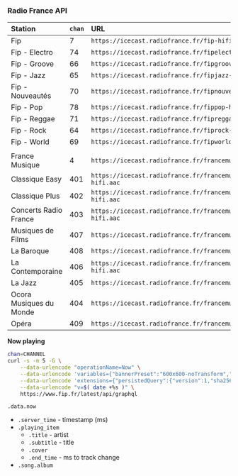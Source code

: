 ### Radio France API 

| Station          | `chan` | URL                                                     |
| :--------------- | :----- | :------------------------------------------------------ |
| Fip              | 7      | `https://icecast.radiofrance.fr/fip-hifi.aac`           |
| Fip - Electro    | 74     | `https://icecast.radiofrance.fr/fipelectro-hifi.aac`    |
| Fip - Groove     | 66     | `https://icecast.radiofrance.fr/fipgroove-hifi.aac`     |
| Fip - Jazz       | 65     | `https://icecast.radiofrance.fr/fipjazz-hifi.aac`       |
| Fip - Nouveautés | 70     | `https://icecast.radiofrance.fr/fipnouveautes-hifi.aac` |
| Fip - Pop        | 78     | `https://icecast.radiofrance.fr/fippop-hifi.aac`        |
| Fip - Reggae     | 71     | `https://icecast.radiofrance.fr/fipreggae-hifi.aac`     |
| Fip - Rock       | 64     | `https://icecast.radiofrance.fr/fiprock-hifi.aac`       |
| Fip - World      | 69     | `https://icecast.radiofrance.fr/fipworld-hifi.aac`      |
|                  |        |                                                         |
| France Musique            | 4     | `https://icecast.radiofrance.fr/francemusique-hifi.aac`                    |
| Classique Easy            | 401   | `https://icecast.radiofrance.fr/francemusiqueeasyclassique-hifi.aac`       |
| Classique Plus            | 402   | `https://icecast.radiofrance.fr/francemusiqueclassiqueplus-hifi.aac`       |
| Concerts Radio France     | 403   | `https://icecast.radiofrance.fr/francemusiqueconcertsradiofrance-hifi.aac` |
| Musiques de Films         | 407   | `https://icecast.radiofrance.fr/francemusiquelabo-hifi.aac`                |
| La Baroque                | 408   | `https://icecast.radiofrance.fr/francemusiquebaroque-hifi.aac`             |
| La Contemporaine          | 406   | `https://icecast.radiofrance.fr/francemusiquelacontemporaine-hifi.aac`     |
| La Jazz                   | 405   | `https://icecast.radiofrance.fr/francemusiquelajazz-hifi.aac`              |
| Ocora Musiques du Monde   | 404   | `https://icecast.radiofrance.fr/francemusiqueocoramonde-hifi.aac`          |
| Opéra                     | 409   | `https://icecast.radiofrance.fr/francemusiqueopera-hifi.aac`               |

**Now playing**
```sh
chan=CHANNEL
curl -s -m 5 -G \
	--data-urlencode "operationName=Now" \
	--data-urlencode 'variables={"bannerPreset":"600x600-noTransform","stationId":'$chan',"previousTrackLimit":1}' \
	--data-urlencode 'extensions={"persistedQuery":{"version":1,"sha256Hash":"8a931c7d177ff69709a79f4c213bd2403f0c11836c560bc22da55628d8100df8"}}' \
	--data-urlencode "v=$( date +%s )" \
	https://www.fip.fr/latest/api/graphql
```
`.data.now`
- `.server_time` - timestamp (ms)
- `.playing_item`
	- `.title` - artist
	- `.subtitle` - title
	- `.cover`
	- `.end_time` - ms to track change
- `.song.album`
